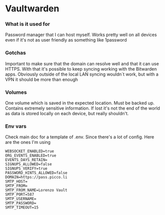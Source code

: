 # Vaultwarden

### What is it used for

Password manager that I can host myself. Works pretty well on all devices even if it's not as user friendly as something like 1password

### Gotchas

Important to make sure that the domain can resolve well and that it can use HTTPS. With that it's possible to keep syncing working with the Bitwarden apps. Obviously outside of the local LAN syncing wouldn´t work, but with a VPN it should be more than enough

### Volumes

One volume which is saved in the expected location. Must be backed up. Contains extremely sensitive information. If lost it's not the end of the world as data is stored locally on each device, but really shouldn't.

### Env vars

Check main doc for a template of .env. Since there's a lot of config. Here are the ones I'm using

```
WEBSOCKET_ENABLED=true
ORG_EVENTS_ENABLED=true
EVENTS_DAYS_RETAIN=
SIGNUPS_ALLOWED=false
SIGNUPS_VERIFY=true
PASSWORD_HINTS_ALLOWED=false
DOMAIN=https://pass.picco.li
SMTP_HOST=
SMTP_FROM=
SMTP_FROM_NAME=Lorenzo Vault
SMTP_PORT=587
SMTP_USERNAME=
SMTP_PASSWORD=
SMTP_TIMEOUT=15
```
